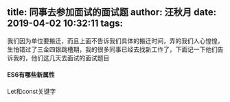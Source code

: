 title: 同事去参加面试的面试题
author: 汪秋月
date: 2019-04-02 10:32:11
tags:
---
我们因为单位要搬迁，而且上面不告诉我们具体的搬迁时间，弄的我们人心惶惶，生怕错过了三金四银跳槽期，我的很多同事已经去找新工作了，下面记一下他们告诉我的，他们这几天去面试的面试题目


#### ES6有哪些新属性

Let和const关键字